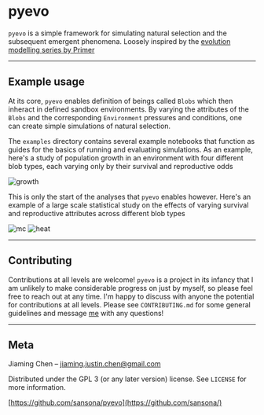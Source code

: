 # pyevo

`pyevo` is a simple framework for simulating natural selection and the subsequent emergent phenomena. Loosely inspired by the [evolution modelling series by Primer](https://www.youtube.com/playlist?list=PLKortajF2dPBWMIS6KF4RLtQiG6KQrTdB)

---
## Example usage
At its core, `pyevo` enables definition of beings called `Blobs` which then inheract in defined sandbox environments. By varying the attributes of the `Blobs` and the corresponding `Environment` pressures and conditions, one can create simple simulations of natural selection.

The `examples` directory contains several example notebooks that function as guides for the basics of running and evaluating simulations. As an example, here's a study of population growth in an environment with four different blob types, each varying only by their survival and reproductive odds

![growth](https://user-images.githubusercontent.com/17757035/120114463-26e60100-c134-11eb-9b7a-7966de137e7c.png)

This is only the start of the analyses that `pyevo` enables however. Here's an example of a large scale statistical study on the effects of varying survival and reproductive attributes across different blob types

![mc](https://user-images.githubusercontent.com/17757035/120114466-28172e00-c134-11eb-95ed-b2af280ebc7e.png)
![heat](https://user-images.githubusercontent.com/17757035/120114698-403b7d00-c135-11eb-9005-6212fcd28562.png)

---
## Contributing
Contributions at all levels are welcome! `pyevo` is a project in its infancy that I am unlikely to make considerable progress on just by myself, so please feel free to reach out at any time. I'm happy to discuss with anyone the potential for contributions at all levels. Please see ```CONTRIBUTING.md``` for some
general guidelines and message [me](mailto:jiaming.justin.chen@gmail.com) with any questions!

---
## Meta
Jiaming Chen –  jiaming.justin.chen@gmail.com

Distributed under the GPL 3 (or any later version) license. See ``LICENSE`` for more information.

[https://github.com/sansona/pyevo](https://github.com/sansona/)
